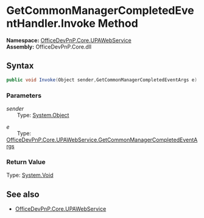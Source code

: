 # GetCommonManagerCompletedEventHandler.Invoke Method  
**Namespace:** [OfficeDevPnP.Core.UPAWebService](OfficeDevPnP.Core.UPAWebService.md)  
**Assembly:** OfficeDevPnP.Core.dll  
## Syntax
```C#
public void Invoke(Object sender,GetCommonManagerCompletedEventArgs e)
```
### Parameters
*sender*  
&emsp;&emsp;Type: [System.Object](System.Object.md) 
&emsp;&emsp;  
  
*e*  
&emsp;&emsp;Type: [OfficeDevPnP.Core.UPAWebService.GetCommonManagerCompletedEventArgs](OfficeDevPnP.Core.UPAWebService.GetCommonManagerCompletedEventArgs.md) 
&emsp;&emsp;  
  
### Return Value
Type: [System.Void](System.Void.md)  

## See also
- [OfficeDevPnP.Core.UPAWebService](OfficeDevPnP.Core.UPAWebService.md)
